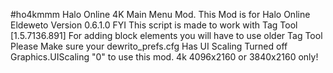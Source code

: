 #ho4kmmm
Halo Online 4K Main Menu Mod.
This Mod is for Halo Online Eldeweto Version 0.6.1.0
FYI This script is made to work with Tag Tool [1.5.7136.891]
For adding block elements you will have to use older Tag Tool
Please Make sure your dewrito_prefs.cfg Has UI Scaling Turned off Graphics.UIScaling "0" to use this mod.
4k 4096x2160 or 3840x2160 only!


